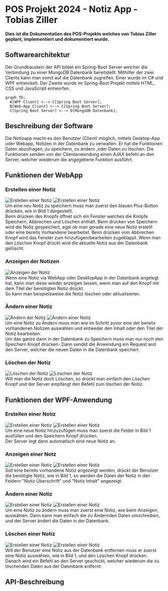 # POS Projekt 2024 - Notiz App - Tobias Ziller

**Dies ist die Dokumentation des POS-Projekts welches von Tobias Ziller geplant, implementiert und dokumentiert wurde.**

## Softwarearchitektur

Der Grundbaustein der API bildet ein Spring-Boot Server welcher die Verbindung zu einer MongoDB Datenbank bereitstellt. Mithilfer der zwei Clients kann man somit auf die Datenbank zugreifen. Einer wurde im C# und WPF entwickelt. Der Zweite wurde im Spring-Boot Projekt mittels HTML, CSS und JavaScript entworfen.

```mermaid
graph TD;
  A[WPF Client] <--> C[Spring Boot Server];
  B[Web-App Client] <--> C[Spring Boot Server];
  C[Spring Boot Server] <--> D[MongoDB Datenbank];
```

## Beschreibung der Software

Die Notizapp macht es den Benutzer (Client) möglich, mittels Desktop-App oder Webapp, Notizen in der Datenbank zu verwalten. Er hat die Funktionen Daten abzufragen, zu speichern, zu ändern ,oder Daten zu löschen. Die Funktionen senden von der Clientanwendung einen AJAX befehl an den Server, welcher wiederum die angegebene Funktion ausführt.

## Funktionen der WebApp

### Erstellen einer Notiz

![Erstellen einer Notiz](./BilderDoku/Web/Notizhinzufuegen_1.png)
![Erstellen einer Notiz](./BilderDoku/Web/NotizSpeichern.png)<br>
Um eine neu Notiz zu speichern muss man zuerst den blauen Plus-Button drücken, wie in Bild 1 dargestellt. <br> 
Beim drücken des Knopfs öffnet sich ein Fenster welches die Knöpfe Speichern, Abbrechen und Löschen enthält. Beim drücken von Speichern wird die Notiz gespeichert, egal ob man gerade eine neue Notiz erstellt oder eine bereits Vorhandene bearbeitet. Beim drücken vom Abbrechen Knopf wird das Fenster zum hinzufügen/bearbeiten zugeklappt. Wenn man den Löschen Knopf drückt wird die aktuelle Notiz aus der Datenbank gelöscht.

### Anzeigen der Notizen

![Anzeigen der Notiz](./BilderDoku/Web/NotizAnzeigen.png)<br>
Wenn eine Notiz via WebApp oder DesktopApp in der Datenbank angelegt hat, kann man diese wieder anzeigen lassen, wenn man auf den Knopf mit dem Titel der benötigten Notiz drückt. <br> So kann man beispielsweise die Notiz löschen oder aktualisieren.

### Ändern einer Notiz

![Ändern der Notiz](./BilderDoku/Web/NotizAnzeigen.png)
![Ändern einer Notiz](./BilderDoku/Web/NotizSpeichern.png)<br>
Um eine Notiz zu Ändern muss man wie im Schritt zuvor eine der bereits vorhandenen Notizen auswählen und entweder den Inhalt oder den Titel der Notiz bearbeiten.<br> Um das ganze dann in der Datenbank zu Speichern muss man nur noch den Speichern Knopf drücken- Dann sendet die Anwendung ein Request and den Server, welcher die neuen Daten in die Datenbank speichert.

### Löschen der Notiz

![Löschen der Notiz](./BilderDoku/Web/NotizAnzeigen.png)
![Löschen der Notiz](.BilderDoku/Web/NotizSpeichern.png)<br>
Will man die Notiz doch Löschen, so drückt man einfach den Löschen Knopf und der Server empfängt den Befehl zum löschen der Notiz.<br>

## Funktionen der WPF-Anwendung

### Erstellen einer Notiz

![Erstellen einer Notiz](./BilderDoku/WPF/NotizInhalte.png)
![Erstellen einer Notiz](./BilderDoku/WPF/NotizKnöpfe.png)<br>
Um eine neue Notiz hinzuzufügen muss man zuerst die Felder in Bild 1 ausfüllen und den Speichern Knopf drücken. <br> 
Der Server legt dann automatisch eine neue Notiz an.

### Anzeigen einer Notz

![Erstellen einer Notiz](./BilderDoku/WPF/NotizKnöpfe.png)
![Erstellen einer Notiz](./BilderDoku/WPF/NotizInhalte.png)<br>
Soll eine bereits vorhandene Notiz angezeigt werden, drückt der Benutzer die benötigte Notiz, wie in Bild 1, so werden die Daten der Notiz in den Feldern "Notiz Überschrift" und "Notiz Inhalt" angezeigt.<br>

### Ändern einer Notiz

![Erstellen einer Notiz](./BilderDoku/WPF/NotizKnöpfe.png)
![Erstellen einer Notiz](./BilderDoku/WPF/NotizInhalte.png)<br>
Um eine Notiz zu ändern muss man zuerst eine Notiz, wie beim Anzeigen, auswählen. Dann kann man einfach die zu Ändernden Daten umschreiben, und der Server ändert die Daten in der Datenbank.<br>

###  Löschen einer Notiz

![Erstellen einer Notiz](./BilderDoku/WPF/NotizKnöpfe.png)
![Erstellen einer Notiz](./BilderDoku/WPF/NotizInhalte.png)<br>
Will der Benutzer eine Notiz aus der Datenbank entfernen muss er zuerst eine Notiz auswählen, wie in Bild 1, und den Löschen Knopf drücken. Danach wird ein Befehl an den Server geschickt, welcher wiederum die zu löschenden Daten aus der Datenbank entfernt.<br>

## API-Beschreibung


